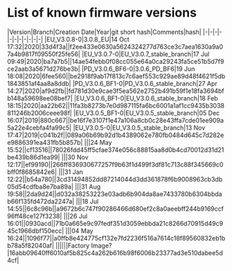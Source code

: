 # List of known firmware versions

|Version|Branch|Creation Date|Year|git short hash|Comments|hash|
|-|-|-|-|-|-|-|-|-|-|-|
|EU_V3.0.8-0|3.0.8_EU|14 Oct 17:32|2020|33d4f3a||f2ee433e0630a5624324277d763ce3c7aea1630a9a07a4b9817f09550f25fe56|
|EU_V3.0.7-0|EU_V3.0.7_stable_branch|17 Jul 09:49|2020|ba7a7b5||14ae54febb0f08cc055e64a0ca29243fa5ce51b5d7f9ce2aab3a5671d276be3b|
|PD_V3.0.6_BF6-0|3.0.6_PD_BF6|19 Jun 18:08|2020|6fee560||be2918f9ab17f813c7c6aef553c929ae89d48f4621f5db1843851af4aa8a8ddb|
|PD_V3.0.6_BF1-0|PD_V3.0.6_stable_branch|27 Apr 14:27|2020|af9d2fb||fd781d30e9cae3f5ea562e2752b491b59f1e18fa3694bfb148a59698ee08bef7|
|EU_V3.0.6_BF1-0|EU_V3.0.6_stable_branch|18 Feb 18:15|2020|aa22b62||11fa3b8273b7e0d987115fa6bc6001a1af1cc9435b3038811246b2006ceee98f|
|EU_V3.0.5_BF1-0|EU_V3.0.5_stable_branch|05 Dec 16:07|2019|880c667||be16f7e3107f1e47a106a8cb0c28e43ffa7cde01ee909a5a22e4cebfa4fa99c5|
|EU_V3.0.5-0|EU_V3.0.5_stable_branch|13 Nov 17:47|2019|c041b2f||089a06b69b92d1b4389062e780fb0484d645c7d282ee9886391ea431fb5b857b|
|||24 May 15:52||cf13516||78026fdd45ff5cfae374e056c88815aa8d0b4cd70012d31d21be439b86d1ea99|
|||30 Nov 12:17||ef99190||266ff836930677257f9b63f1d499f3df81c713c88f345669c0bff0f8685842e6|
|||31 Jan 12:22||b54a780||3cd31494852dd87214044d3dd361878f6b9008963cb3db05d54cdfba8e7ba89a|
|||31 Aug 19:58||2da9d24||d032a38253223e03adb6b904da8ae7433780b6304bbdab66f135fd472da2247a|
|||18 Jul 14:55||6c8c96b||a9672b6c747f90286466d680ef2c8a0aeebff244b9169ccf96ff48ce127f3238|
|||26 Jul 16:01||0930acd||71b0a665e9c97fedf351d3059ebbda21c8266d70915d49c945c1966dbf150ecc|
|||04 May 16:24||1096f77||a0ffb8e424775cf132e7fd2236f516a7614c18f89560832eb1bb78a5f82040af|
||||||Factory Image?|16abb09640ff6010af5b825c4a262b616b98f6006b23377ad3e510dabee5d4cf|
